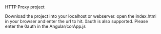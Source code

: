 HTTP Proxy project


Download the project into your localhost or webserver.
open the index.html in your browser and enter the url to hit.
0auth is also supported. Please enter the 0auth in the Angular/corApp.js